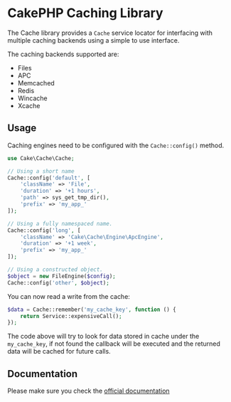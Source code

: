 # CakePHP Caching Library

The Cache library provides a `Cache` service locator for interfacing with multiple caching backends using
a simple to use interface.

The caching backends supported are:

* Files
* APC
* Memcached
* Redis
* Wincache
* Xcache

## Usage

Caching engines need to be configured with the `Cache::config()` method.

```php
use Cake\Cache\Cache;

// Using a short name
Cache::config('default', [
    'className' => 'File',
    'duration' => '+1 hours',
    'path' => sys_get_tmp_dir(),
    'prefix' => 'my_app_'
]);

// Using a fully namespaced name.
Cache::config('long', [
    'className' => 'Cake\Cache\Engine\ApcEngine',
    'duration' => '+1 week',
    'prefix' => 'my_app_'
]);

// Using a constructed object.
$object = new FileEngine($config);
Cache::config('other', $object);
```

You can now read a write from the cache:

```php
$data = Cache::remember('my_cache_key', function () {
	return Service::expensiveCall();
});
```

The code above will try to look for data stored in cache under the `my_cache_key`, if not found
the callback will be executed and the returned data will be cached for future calls.

## Documentation

Please make sure you check the [official documentation](https://book.cakephp.org/3.0/en/core-libraries/caching.html)


